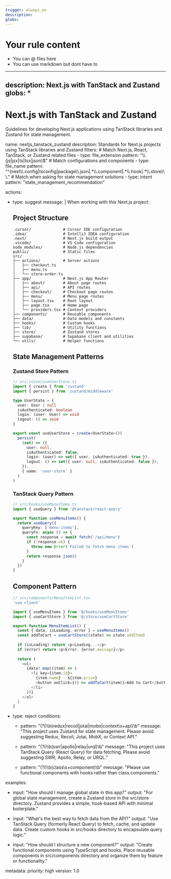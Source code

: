 ```yaml
---
trigger: always_on
description: 
globs: 
---
```


# Your rule content

- You can @ files here
- You can use markdown but dont have to

---
description: Next.js with TanStack and Zustand
globs: *
---
# Next.js with TanStack and Zustand

Guidelines for developing Next.js applications using TanStack libraries and Zustand for state management.

<rule>
name: nextjs_tanstack_zustand
description: Standards for Next.js projects using TanStack libraries and Zustand
filters:
  # Match Next.js, React, TanStack, or Zustand related files
  - type: file_extension
    pattern: "\\.(js|jsx|ts|tsx|json)$"
  # Match configurations and components
  - type: file_name
    pattern: "^(next\\.config|tsconfig|package\\.json|.*\\.component|.*\\.hook|.*\\.store)\\."
  # Match when asking for state management solutions
  - type: intent
    pattern: "state_management_recommendation"

actions:
  - type: suggest
    message: |
      When working with this Next.js project:

      ## Project Structure
      ```
      .cursor/              # Cursor IDE configuration
      .idea/                # IntelliJ IDEA configuration
      .next/                # Next.js build output
      .vscode/              # VS Code configuration
      node_modules/         # Node.js dependencies
      public/               # Static files
      src/
      ├── actions/          # Server actions
      │   ├── checkout.ts
      │   ├── menu.ts
      │   └── store-order.ts
      ├── app/              # Next.js App Router
      │   ├── about/        # About page routes
      │   ├── api/          # API routes
      │   ├── checkout/     # Checkout page routes
      │   ├── menu/         # Menu page routes
      │   ├── layout.tsx    # Root layout
      │   ├── page.tsx      # Home page
      │   └── providers.tsx # Context providers
      ├── components/       # Reusable components
      ├── data/             # Data models and constants
      ├── hooks/            # Custom hooks
      ├── lib/              # Utility functions
      ├── store/            # Zustand stores
      ├── supabase/         # Supabase client and utilities
      └── utils/            # Helper functions
      ```

      ## State Management Patterns
      
      ### Zustand Store Pattern
      ```typescript
      // src/store/useUserStore.ts
      import { create } from 'zustand'
      import { persist } from 'zustand/middleware'

      type UserState = {
        user: User | null
        isAuthenticated: boolean
        login: (user: User) => void
        logout: () => void
      }

      export const useUserStore = create<UserState>()(
        persist(
          (set) => ({
            user: null,
            isAuthenticated: false,
            login: (user) => set({ user, isAuthenticated: true }),
            logout: () => set({ user: null, isAuthenticated: false }),
          }),
          { name: 'user-store' }
        )
      )
      ```

      ### TanStack Query Pattern
      ```typescript
      // src/hooks/useMenuItems.ts
      import { useQuery } from '@tanstack/react-query'
      
      export function useMenuItems() {
        return useQuery({
          queryKey: ['menu-items'],
          queryFn: async () => {
            const response = await fetch('/api/menu')
            if (!response.ok) {
              throw new Error('Failed to fetch menu items')
            }
            return response.json()
          }
        })
      }
      ```

      ## Component Pattern
      ```typescript
      // src/components/MenuItemList.tsx
      'use client'
      
      import { useMenuItems } from '@/hooks/useMenuItems'
      import { useCartStore } from '@/store/useCartStore'
      
      export function MenuItemList() {
        const { data, isLoading, error } = useMenuItems()
        const addToCart = useCartStore((state) => state.addItem)
        
        if (isLoading) return <p>Loading...</p>
        if (error) return <p>Error: {error.message}</p>
        
        return (
          <ul>
            {data?.map((item) => (
              <li key={item.id}>
                {item.name} - ${item.price}
                <button onClick={() => addToCart(item)}>Add to Cart</button>
              </li>
            ))}
          </ul>
        )
      }
      ```

  - type: reject
    conditions:
      - pattern: "(?i)\\b(redux|recoil|jotai|mobx|context\\s+api)\\b"
        message: "This project uses Zustand for state management. Please avoid suggesting Redux, Recoil, Jotai, MobX, or Context API."
      
      - pattern: "(?i)\\b(swr|apollo|relay|urql)\\b"
        message: "This project uses TanStack Query (React Query) for data fetching. Please avoid suggesting SWR, Apollo, Relay, or URQL."
      
      - pattern: "(?i)\\b(class\\s+component)\\b"
        message: "Please use functional components with hooks rather than class components."

examples:
  - input: "How should I manage global state in this app?"
    output: "For global state management, create a Zustand store in the src/store directory. Zustand provides a simple, hook-based API with minimal boilerplate."

  - input: "What's the best way to fetch data from the API?"
    output: "Use TanStack Query (formerly React Query) to fetch, cache, and update data. Create custom hooks in src/hooks directory to encapsulate query logic."

  - input: "How should I structure a new component?"
    output: "Create functional components using TypeScript and hooks. Place reusable components in src/components directory and organize them by feature or functionality."

metadata:
  priority: high
  version: 1.0
</rule>
